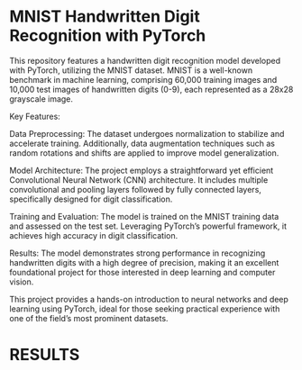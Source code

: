 # MNIST Handwritten Digit Recognition with PyTorch

This repository features a handwritten digit recognition model developed with PyTorch, utilizing the MNIST dataset. MNIST is a well-known benchmark in machine learning, comprising 60,000 training images and 10,000 test images of handwritten digits (0-9), each represented as a 28x28 grayscale image.

Key Features:

Data Preprocessing: The dataset undergoes normalization to stabilize and accelerate training. Additionally, data augmentation techniques such as random rotations and shifts are applied to improve model generalization.

Model Architecture: The project employs a straightforward yet efficient Convolutional Neural Network (CNN) architecture. It includes multiple convolutional and pooling layers followed by fully connected layers, specifically designed for digit classification.

Training and Evaluation: The model is trained on the MNIST training data and assessed on the test set. Leveraging PyTorch’s powerful framework, it achieves high accuracy in digit classification.

Results: The model demonstrates strong performance in recognizing handwritten digits with a high degree of precision, making it an excellent foundational project for those interested in deep learning and computer vision.

This project provides a hands-on introduction to neural networks and deep learning using PyTorch, ideal for those seeking practical experience with one of the field’s most prominent datasets.

# RESULTS
